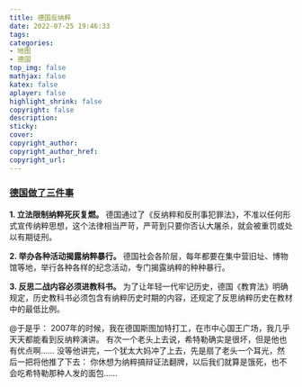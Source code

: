 ```yaml
---
title: 德国反纳粹
date: 2022-07-25 19:46:33
tags:
categories:
- 地图
- 德国
top_img: false
mathjax: false
katex: false
aplayer: false
highlight_shrink: false
copyright: false
description:
sticky:
cover:
copyright_author:
copyright_author_href:
copyright_url:
---
```


### [德国做了三件事](https://mp.weixin.qq.com/s?__biz=MzI4MjE3OTIzOA==&mid=2651186710&idx=1&sn=7bdf195858d10664086c6d43b23f2761&chksm=f06ca5dfc71b2cc92c320d8a956be62b2dd5253043ea38e9435b6517e6b1d0ff1f0e6b5789ea&scene=0)

**1. 立法限制纳粹死灰复燃。**
德国通过了《反纳粹和反刑事犯罪法》，不准以任何形式宣传纳粹思想，这个法律相当严苛，严苛到只要你否认大屠杀，就会被重罚或处以有期徒刑。
<!--more-->
**2. 举办各种活动揭露纳粹暴行。**
德国社会各阶层，每年都要在集中营旧址、博物馆等地，举行各种各样的纪念活动，专门揭露纳粹的种种暴行。

**3. 反思二战内容必须进教科书。**
为了让年轻一代牢记历史，德国《教育法》明确规定，历史教科书必须包含有纳粹历史时期的内容，还规定了反思纳粹历史在教材中的最低比例。

@于是乎：
2007年的时候，我在德国斯图加特打工，在市中心国王广场，我几乎天天都能看到反纳粹演讲。
有次一个老头上去说，希特勒确实是很坏，但是他也有优点啊……
没等他讲完，一个犹太大妈冲了上去，先是扇了老头一个耳光，然后一把将他推了下去：
你休想为纳粹搞辩证法翻牌，以后我们就算是饿死，也不会吃希特勒那种人发的面包……